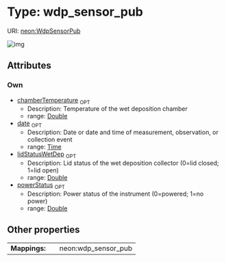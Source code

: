 
# Type: wdp_sensor_pub




URI: [neon:WdpSensorPub](https://data.neonscience.org/WdpSensorPub)


![img](http://yuml.me/diagram/nofunky;dir:TB/class/[WdpSensorPub&#124;date:time%20%3F;chamberTemperature:double%20%3F;powerStatus:double%20%3F;lidStatusWetDep:double%20%3F])

## Attributes


### Own

 * [chamberTemperature](chamberTemperature.md)  <sub>OPT</sub>
    * Description: Temperature of the wet deposition chamber
    * range: [Double](types/Double.md)
 * [date](date.md)  <sub>OPT</sub>
    * Description: Date or date and time of measurement, observation, or collection event
    * range: [Time](types/Time.md)
 * [lidStatusWetDep](lidStatusWetDep.md)  <sub>OPT</sub>
    * Description: Lid status of the wet deposition collector (0=lid closed; 1=lid open)
    * range: [Double](types/Double.md)
 * [powerStatus](powerStatus.md)  <sub>OPT</sub>
    * Description: Power status of the instrument (0=powered; 1=no power)
    * range: [Double](types/Double.md)

## Other properties

|  |  |  |
| --- | --- | --- |
| **Mappings:** | | neon:wdp_sensor_pub |

